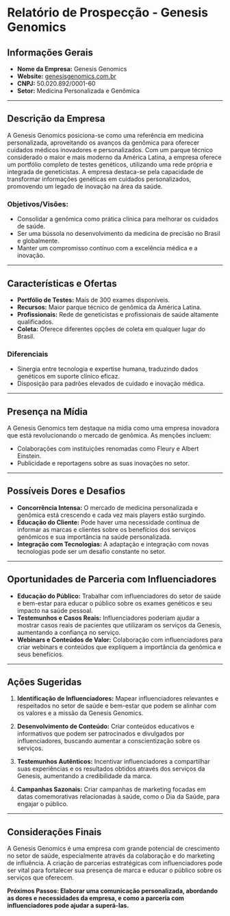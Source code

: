 # Relatório de Prospecção - Genesis Genomics

## Informações Gerais

- **Nome da Empresa:** Genesis Genomics
- **Website:** [genesisgenomics.com.br](http://www.genesisgenomics.com.br)
- **CNPJ:** 50.020.892/0001-60
- **Setor:** Medicina Personalizada e Genômica

---

## Descrição da Empresa

A Genesis Genomics posiciona-se como uma referência em medicina personalizada, aproveitando os avanços da genômica para oferecer cuidados médicos inovadores e personalizados. Com um parque técnico considerado o maior e mais moderno da América Latina, a empresa oferece um portfólio completo de testes genéticos, utilizando uma rede própria e integrada de geneticistas. A empresa destaca-se pela capacidade de transformar informações genéticas em cuidados personalizados, promovendo um legado de inovação na área da saúde.

### Objetivos/Visões:
- Consolidar a genômica como prática clínica para melhorar os cuidados de saúde.
- Ser uma bússola no desenvolvimento da medicina de precisão no Brasil e globalmente.
- Manter um compromisso contínuo com a excelência médica e a inovação.

---

## Características e Ofertas

- **Portfólio de Testes:** Mais de 300 exames disponíveis.
- **Recursos:** Maior parque técnico de genômica da América Latina.
- **Profissionais:** Rede de geneticistas e profissionais de saúde altamente qualificados.
- **Coleta:** Oferece diferentes opções de coleta em qualquer lugar do Brasil.
  
### Diferenciais
- Sinergia entre tecnologia e expertise humana, traduzindo dados genéticos em suporte clínico eficaz.
- Disposição para padrões elevados de cuidado e inovação médica.

---

## Presença na Mídia

A Genesis Genomics tem destaque na mídia como uma empresa inovadora que está revolucionando o mercado de genômica. As menções incluem:

- Colaborações com instituições renomadas como Fleury e Albert Einstein.
- Publicidade e reportagens sobre as suas inovações no setor.

---

## Possíveis Dores e Desafios

- **Concorrência Intensa:** O mercado de medicina personalizada e genômica está crescendo e cada vez mais players estão surgindo.
- **Educação do Cliente:** Pode haver uma necessidade contínua de informar as marcas e clientes sobre os benefícios dos serviços genômicos e sua importância na saúde personalizada.
- **Integração com Tecnologias:** A adaptação e integração com novas tecnologias pode ser um desafio constante no setor.

---

## Oportunidades de Parceria com Influenciadores

- **Educação do Público:** Trabalhar com influenciadores do setor de saúde e bem-estar para educar o público sobre os exames genéticos e seu impacto na saúde pessoal.
- **Testemunhos e Casos Reais:** Influenciadores poderiam ajudar a mostrar casos reais de pacientes que utilizaram os serviços da Genesis, aumentando a confiança no serviço.
- **Webinars e Conteúdos de Valor:** Colaboração com influenciadores para criar webinars e conteúdos que expliquem a importância da genômica e seus benefícios.

---

## Ações Sugeridas

1. **Identificação de Influenciadores:** Mapear influenciadores relevantes e respeitados no setor de saúde e bem-estar que podem se alinhar com os valores e a missão da Genesis Genomics.
  
2. **Desenvolvimento de Conteúdo:** Criar conteúdos educativos e informativos que podem ser patrocinados e divulgados por influenciadores, buscando aumentar a conscientização sobre os serviços.

3. **Testemunhos Autênticos:** Incentivar influenciadores a compartilhar suas experiências e os resultados obtidos através dos serviços da Genesis, aumentando a credibilidade da marca.

4. **Campanhas Sazonais:** Criar campanhas de marketing focadas em datas comemorativas relacionadas à saúde, como o Dia da Saúde, para engajar o público.

---

## Considerações Finais

A Genesis Genomics é uma empresa com grande potencial de crescimento no setor de saúde, especialmente através da colaboração e do marketing de influência. A criação de parcerias estratégicas com influenciadores pode ser vital para fortalecer sua presença de marca e educar o público sobre os serviços que oferecem.

**Próximos Passos: Elaborar uma comunicação personalizada, abordando as dores e necessidades da empresa, e como a parceria com influenciadores pode ajudar a superá-las.**